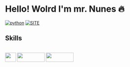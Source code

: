 # Hello! Wolrd I'm mr. Nunes 🔥

[![python](https://img.shields.io/badge/Python-3776AB?style=for-the-badge&logo=python&logoColor=white)](https://github.com/manopico2024/PROJETOS)
[![SITE](https://img.shields.io/badge/SITE-3776AB?style=for-the-badge&logo=python&logoColor=white)](https://manotech.netlify.app/)

## Skills

<div style="display: inline_block"><br>
<img aling="center" height="30" width="35" src="https://img.shields.io/badge/C%23-239120?style=for-the-badge&logo=c-sharp&logoColor=white">
<img aling="center" height="30" width="90" src="https://img.shields.io/badge/Python-3776AB?style=for-the-badge&logo=python&logoColor= white">
<img aling="center" height="30" width="90" src="https://img.shields.io/badge/Windows-0078D6?style=for-the-badge&logo=windows&logoColor=white">

<h1>
